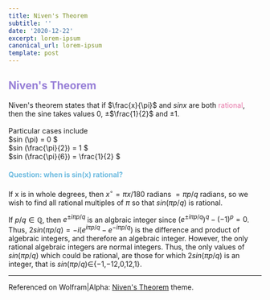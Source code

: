 ```yaml
---
title: Niven's Theorem
subtitle: ''
date: '2020-12-22'
excerpt: lorem-ipsum
canonical_url: lorem-ipsum
template: post
---
```


<!-- Global site tag (gtag.js) - Google Analytics -->
  <script async src="https://www.googletagmanager.com/gtag/js?id=G-TG0XJZG53F"></script>
  <script>
    window.dataLayer = window.dataLayer || [];
    function gtag(){dataLayer.push(arguments);}
    gtag('js', new Date());

    gtag('config', 'G-TG0XJZG53F');
  </script>

<style TYPE="text/css">code.has-jax {font: inherit; font-size: 100%; background: inherit; border: inherit;}</style><script type="text/x-mathjax-config">
MathJax.Hub.Config({
    tex2jax: {
        inlineMath: [['$','$'], ['\\(','\\)']],
        displayMath: [ ['$$','$$'], ["\\[","\\]"] ],
        skipTags: ['script', 'noscript', 'style', 'textarea', 'pre'] // removed 'code' entry
    }});
MathJax.Hub.Queue(function() {
    var all = MathJax.Hub.getAllJax(), i;
    for(i = 0; i < all.length; i += 1) {
        all[i].SourceElement().parentNode.className += ' has-jax';
    }});
</script><script type="text/javascript" src="https://cdnjs.cloudflare.com/ajax/libs/mathjax/2.7.4/MathJax.js?config=TeX-AMS_HTML-full"></script>

## <font color= 977FD7> Niven's Theorem</font>

Niven's theorem states that if $\frac{x}{\pi}$ and $sin x$ are both <font color= E675A7> rational</font>, then the sine takes values 0, ±$\frac{1}{2}$ and ±1.<br/>
 <br/>Particular cases include<br/>
$sin (\pi) = 0 $<br/>
$sin (\frac{\pi}{2}) = 1 $<br/>
$sin (\frac{\pi}{6}) = \frac{1}{2} $<br/>

#### <font color= 6FBCE1> Question: when is sin(x) rational?</font>
If x is in whole degrees, then $x^∘=πx/180$ radians $=πp/q$ radians, so we wish to find all rational multiples of $π$ so that $sin(πp/q)$ is rational. <br/>

If $p/q∈\mathbb{Q}$, then $e^{±iπp/q}$ is an algbraic integer since $(e^{±iπp/q})^q−(−1)^p = 0$. Thus, $2sin(πp/q)=−i(e^{iπp/q}−e^{−iπp/q})$ is the difference and product of algebraic integers, and therefore an algebraic integer. However, the only rational algebraic integers are normal integers. Thus, the only values of $sin(πp/q)$ which could be rational, are those for which $2sin(πp/q)$ is an integer, that is $sin(πp/q)∈${−1,−12,0,12,1}.

-----------------------------------------
Referenced on Wolfram|Alpha:
<a href="https://www.wolframalpha.com/input/?i=niven%E2%80%99s+theorem">Niven's Theorem</a> theme.